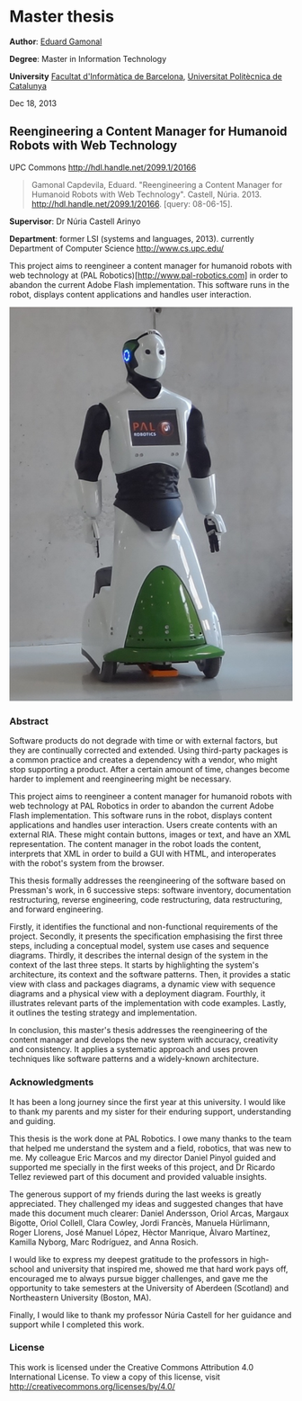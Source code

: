 Master thesis
========

**Author**: [Eduard Gamonal](https://www.linkedin.com/in/egamonal)

**Degree**: Master in Information Technology

**University** [Facultat d'Informàtica de Barcelona](http://www.fib.upc.edu), [Universitat Politècnica de Catalunya](http://www.upc.edu)

Dec 18, 2013

## Reengineering a Content Manager for Humanoid Robots with Web Technology

UPC Commons http://hdl.handle.net/2099.1/20166

> Gamonal Capdevila, Eduard. "Reengineering a Content Manager for Humanoid Robots with Web Technology". Castell, Núria. 2013. <http://hdl.handle.net/2099.1/20166>. [query: 08-06-15].

**Supervisor**: Dr Núria Castell Arinyo

**Department**: former LSI (systems and languages, 2013). currently Department of Computer Science http://www.cs.upc.edu/ 

This project aims to reengineer a content manager for humanoid robots with web technology at (PAL Robotics)[http://www.pal-robotics.com] in order to abandon the current Adobe Flash implementation. This software runs in the robot, displays content applications and handles user interaction.

![PAL Robotics REEM-H3](https://raw.githubusercontent.com/egamonal/msthesis/master/figures/reemh3.jpg)

### Abstract

Software products do not degrade with time or with external factors, but they are continually corrected and extended.
Using third-party packages is a common practice and creates a dependency with a vendor, who might stop supporting a product.
After a certain amount of time, changes become harder to implement and reengineering might be necessary.


This project aims to reengineer a content manager for humanoid robots with web technology at PAL Robotics in order to abandon the current Adobe Flash implementation.
This software runs in the robot, displays content applications and handles user interaction.
Users create contents with an external RIA. 
These might contain buttons, images or text, and have an XML representation.
The content manager in the robot loads the content, interprets that XML in order to build a GUI with HTML, and interoperates with the robot's system from the browser.

This thesis formally addresses the reengineering of the software based on Pressman's work, in 6 successive steps: software inventory, documentation restructuring, reverse engineering, code restructuring, data restructuring, and forward engineering.

Firstly, it identifies the functional and non-functional requirements of the project.
Secondly, it presents the specification emphasising the first three steps, including a conceptual model, system use cases and sequence diagrams.
Thirdly, it describes the internal design of the system in the context of the last three steps.
It starts by highlighting the system's architecture, its context and the software patterns.
Then, it provides a static view with class and packages diagrams, a dynamic view with sequence diagrams and a physical view with a deployment diagram.
Fourthly, it illustrates relevant parts of the implementation with code examples.
Lastly, it outlines the testing strategy and implementation.

In conclusion, this master's thesis addresses the reengineering of the content manager and develops the new system with accuracy, creativity and consistency. 
It applies a systematic approach and uses proven techniques like software patterns and a widely-known architecture.

### Acknowledgments

It has been a long journey since the first year at this university.
I would like to thank my parents and my sister for their enduring support, understanding and guiding.

This thesis is the work done at PAL Robotics.
I owe many thanks to the team that helped me understand the system and a field, robotics, that was new to me.
My colleague Eric Marcos and my director Daniel Pinyol guided and supported me specially in the first weeks of this project, and Dr Ricardo Tellez reviewed part of this document and provided valuable insights.

The generous support of my friends during the last weeks is greatly appreciated.
They challenged my ideas and suggested changes that have made this document much clearer:
Daniel Andersson, Oriol Arcas, Margaux Bigotte,  Oriol Collell, Clara Cowley, Jordi Francès, Manuela Hürlimann, Roger Llorens, José Manuel López, Hèctor Manrique, Àlvaro Martínez, Kamilla Nyborg, Marc Rodríguez, and Anna Rosich.

I would like to express my deepest gratitude to the professors in high-school and university that inspired me, showed me that hard work pays off, encouraged me to always pursue bigger challenges, and gave me the opportunity to take semesters at the University of Aberdeen (Scotland) and Northeastern University (Boston, MA).

Finally, I would like to thank my professor Núria Castell for her guidance and support while I completed this work.

### License
This work is licensed under the Creative Commons Attribution 4.0 International License. To view a copy of this license, visit http://creativecommons.org/licenses/by/4.0/
